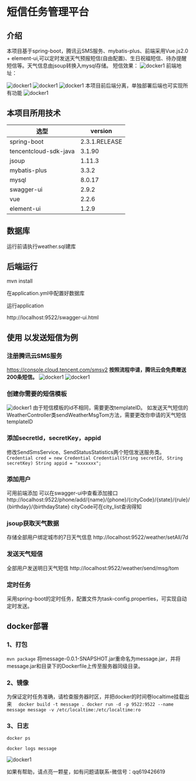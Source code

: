 # 短信任务管理平台
## 介绍
本项目基于spring-boot，腾讯云SMS服务、mybatis-plus、前端采用Vue.js2.0 + element-ui,可以定时发送天气预报短信(自由配置)、生日祝福短信、待办提醒短信等。天气信息由jsoup转换入mysql存储。
短信效果：
![docker1](https://github.com/laughingfuzihao/message/blob/master/src/main/resources/static/pic/pic1.jpg)
前端地址：

![docker1](https://github.com/laughingfuzihao/message/blob/master/src/main/resources/static/pic/pic2.png)
![docker1](https://github.com/laughingfuzihao/message/blob/master/src/main/resources/static/pic/pic3.png)
![docker1](https://github.com/laughingfuzihao/message/blob/master/src/main/resources/static/pic/pic4.png)
本项目前后端分离，单独部署后端也可实现所有功能
![docker1](https://github.com/laughingfuzihao/message/blob/master/src/main/resources/static/pic/pic5.jpg)
## 本项目所用技术

| 选型                  | version       |
| --------------------- | ------------- |
| spring-boot           | 2.3.1.RELEASE |
| tencentcloud-sdk-java | 3.1.90        |
| jsoup                 | 1.11.3        |
| mybatis-plus          | 3.3.2         |
| mysql                 | 8.0.17        |
| swagger-ui            | 2.9.2         |
| vue                   | 2.2.6         |
| element-ui            | 1.2.9         |

## 数据库
运行前请执行weather.sql建库
## 后端运行

mvn install

在application.yml中配置好数据库

运行application

http://localhost:9522/swagger-ui.html

## 使用 以发送短信为例
### 注册腾讯云SMS服务
https://console.cloud.tencent.com/smsv2
**按照流程申请，腾讯云会免费赠送200条短信。**
![docker1](https://github.com/laughingfuzihao/message/blob/master/src/main/resources/static/pic/pic6.png)
![docker1](https://github.com/laughingfuzihao/message/blob/master/src/main/resources/static/pic/pic7.png)
### 创建你需要的短信模板
![docker1](https://github.com/laughingfuzihao/message/blob/master/src/main/resources/static/pic/pic8.jpg)
由于短信模板的id不相同，需要更改templateID。
如发送天气短信的WeatherController类sendWeatherMsgTom方法，需要更改你申请的天气短信templateID
### 添加secretId，secretKey，appid
修改SendSmsService、SendStatusStatistics两个短信发送服务类。
` Credential cred = new Credential Credential(String secretId, String secretKey)
  String appid = "xxxxxxx";
  `

### 添加用户
可用前端添加
可以在swagger-ui中查看添加接口
http://localhost:9522/phone/add/{name}/{phone}/{cityCode}/{state}/{rule}/{birthday}/{birthdayState}
cityCode可在city_list查询得知
### jsoup获取天气数据
存储全部用户绑定城市的7日天气信息
http://localhost:9522/weather/setAll/7d
### 发送天气短信
全部用户发送明日天气短信
http://localhost:9522/weather/send/msg/tom

### 定时任务
采用spring-boot的定时任务，配置文件为task-config.properties，可实现自动定时发送。
            
## docker部署
### 1、打包
`mvn package`
将message-0.0.1-SNAPSHOT.jar重命名为message.jar，并将message.jar和目录下的Dockerfile上传至服务器同级目录。

### 2、镜像
为保证定时任务准确，请检查服务器时区，并把docker的时间卷localtime挂载出来
`  docker build -t message .
   docker run -d -p 9522:9522 --name message message -v /etc/localtime:/etc/localtime:ro`

### 3、日志
`docker ps`   

`docker logs message`

![docker1](https://github.com/laughingfuzihao/message/blob/master/src/main/resources/static/pic/docker1.png)


如果有帮助，请点亮一颗星，如有问题请联系-微信号：qq619426619 

